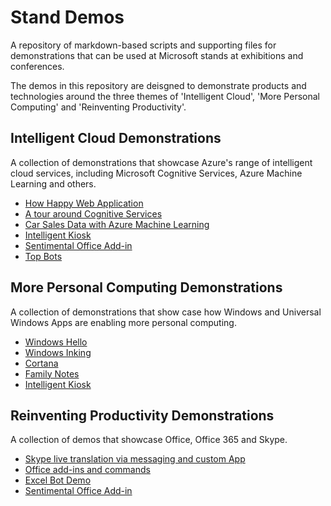 
# Stand Demos
A repository of markdown-based scripts and supporting files for demonstrations that can be used at Microsoft stands at exhibitions and conferences.

The demos in this repository are deisgned to demonstrate products and technologies around the three themes of 'Intelligent Cloud', 'More Personal Computing' and 'Reinventing Productivity'.

## Intelligent Cloud Demonstrations
A collection of demonstrations that showcase Azure's range of intelligent cloud services, including Microsoft Cognitive Services, Azure Machine Learning and others.
* [How Happy Web Application](https://github.com/dxuk/Future-Decoded-2016-Stand-Demos/blob/master/How%20Happy%20Web%20Application/How%20Happy%20Web%20Application%20-%20Demo%20Script.md)
* [A tour around Cognitive Services](https://github.com/dxuk/Future-Decoded-2016-Stand-Demos/blob/master/A%20Tour%20Around%20Cognitive%20Services/A%20Tour%20Around%20Cognitive%20Services%20-%20Demo%20Script.md)
* [Car Sales Data with Azure Machine Learning](https://github.com/dxuk/Future-Decoded-2016-Stand-Demos/blob/master/Car%20Sales%20Data%20with%20Azure%20Machine%20Learning/Car%20Sales%20Data%20with%20Azure%20Machine%20Learning.md)
* [Intelligent Kiosk](https://github.com/dxuk/Stand-Demos/blob/master/Intelligent%20Kiosk/Intelligent%20Kiosk%20-%20Demo%20Script.md)
* [Sentimental Office Add-in](https://github.com/dxuk/Stand-Demos/blob/master/Sentimenal%20Office%20Add-in/Sentimental%20Office%20Add-in.md)
* [Top Bots](https://github.com/dxuk/Stand-Demos/blob/master/Top%20Bots/Top%20Bots.md)

## More Personal Computing Demonstrations
A collection of demonstrations that show case how Windows and Universal Windows Apps are enabling more personal computing.
* [Windows Hello](https://github.com/dxuk/Future-Decoded-2016-Stand-Demos/blob/master/Simple-Windows-Hello/Simple%20Windows%20Hello%20-%20Demo%20Script.md)
* [Windows Inking](https://github.com/dxuk/Future-Decoded-2016-Stand-Demos/blob/master/Windows%20Inking/Windows%20Inking.md)
* [Cortana](https://github.com/dxuk/Future-Decoded-2016-Stand-Demos/blob/master/Cortana/Cortana.md)
* [Family Notes](https://github.com/dxuk/Future-Decoded-2016-Stand-Demos/blob/master/FamilyNotes/FamilyNotes%20-%20Demo%20Script.md)
* [Intelligent Kiosk](https://github.com/dxuk/Stand-Demos/blob/master/Intelligent%20Kiosk/Intelligent%20Kiosk%20-%20Demo%20Script.md)

## Reinventing Productivity Demonstrations
A collection of demos that showcase Office, Office 365 and Skype.
* [Skype live translation via messaging and custom App](./Translator/Translation%20Demo%20Script.md)
* [Office add-ins and commands](https://github.com/dxuk/Future-Decoded-2016-Stand-Demos/blob/master/Office%20add-ins%20and%20commands/Office%20add-ins%20and%20commands.md)
* [Excel Bot Demo](https://github.com/dxuk/Future-Decoded-2016-Stand-Demos/blob/master/ExcelBot/Excelbot.md)
* [Sentimental Office Add-in](https://github.com/dxuk/Stand-Demos/blob/master/Sentimenal%20Office%20Add-in/Sentimental%20Office%20Add-in.md)
